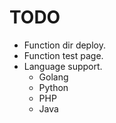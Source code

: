 # TODO

- Function dir deploy.
- Function test page.
- Language support.
  - Golang
  - Python
  - PHP
  - Java

